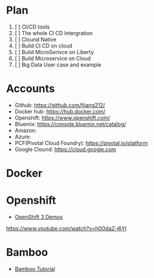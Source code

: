 # Plan
1. [ ] CI/CD tools 
2. [ ] The whole CI CD Intergration
3. [ ] Clound Native
4. [ ] Build CI CD on cloud
5. [ ] Build MicroSerivce on Liberty
6. [ ] Build Microservice on Cloud
7. [ ] Big Data User case and example

# Accounts
* Github: https://github.com/fjiang212/
* Docker hub: https://hub.docker.com/
* Openshift: https://www.openshift.com/
* Bluemix: https://console.bluemix.net/catalog/
* Amazon: 
* Azure:
* PCF(Pivotal Cloud Foundry): https://pivotal.io/platform
* Google Clound: https://cloud.google.com


# Docker


# Openshift

* [OpenShift 3 Demos](https://www.youtube.com/playlist?list=PLaR6Rq6Z4Iqficb-XqeydZD_ZTD3XEwBp)

https://www.youtube.com/watch?v=h0OdaZ-j6YI
# Bamboo
* [Bamboo Tutorial](https://www.youtube.com/watch?v=fZkfhN1_YgE&list=PLaD4FvsFdarQp-qHSr3EqWz1WLFa-HUeD)
